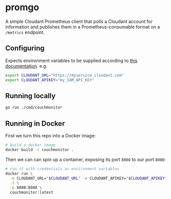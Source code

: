 # promgo

A simple Cloudant Prometheus client that polls a Cloudant account for information
and publishes them in a Prometheus-consumable format on a `/metrics` endpoint.

## Configuring

Expects environment variables to be supplied according to [this documentation](https://cloud.ibm.com/apidocs/cloudant?code=go#authentication-with-external-configuration). e.g.

```sh
export CLOUDANT_URL="https://myservice.cloudant.com"
export CLOUDANT_APIKEY="my_IAM_API_KEY"
```

## Running locally

```sh
go run ./cmd/couchmonitor
```

## Running in Docker

First we turn this repo into a Docker image:
```sh
# build a docker image
docker build -t couchmonitor .
```

Then we can can spin up a container, exposing its port `8080` to our port `8080`:

```sh
# run it with credentials as environment variables
docker run \
  -e CLOUDANT_URL="$CLOUDANT_URL" -e CLOUDANT_APIKEY="$CLOUDANT_APIKEY" \
  -i \
  -p 8080:8080 \
  couchmonitor:latest
```
